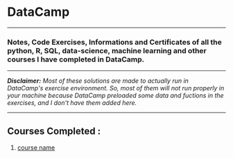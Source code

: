 # **DataCamp**

---

### Notes, Code Exercises, Informations and Certificates of all the python, R, SQL, data-science, machine learning and other courses I have completed in DataCamp.

---

***Disclaimer:** Most of these solutions are made to actually run in DataCamp's exercise environment. So, most of them will not run properly in your machine because DataCamp preloaded some data and fuctions in the exercises, and I don't have them added here.*


---
## **Courses Completed :**

1. [course name](link)